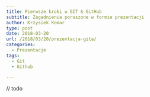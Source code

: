 ```yaml
---
title: Pierwsze kroki w GIT & GitHub
subtitle: Zagadnienia poruszone w formie prezentacji
author: Krzysiek Komar
type: post
date: 2018-03-20
url: /2018/03/20/prezentacja-gita/
categories:
  - Prezentacje
tags:
  - Git
  - Github

---
```

// todo
